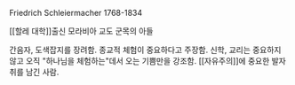 
Friedrich Schleiermacher
1768-1834

[[할레 대학]]출신
모라비아 교도 군목의 아들

간음자, 도색잡지를 장려함. 종교적 체험이 중요하다고 주장함. 신학, 교리는 중요하지 않고 오직 "하나님을 체험하는"데서 오는 기쁨만을 강조함. [[자유주의]]에 중요한 발자취를 남긴 사람.